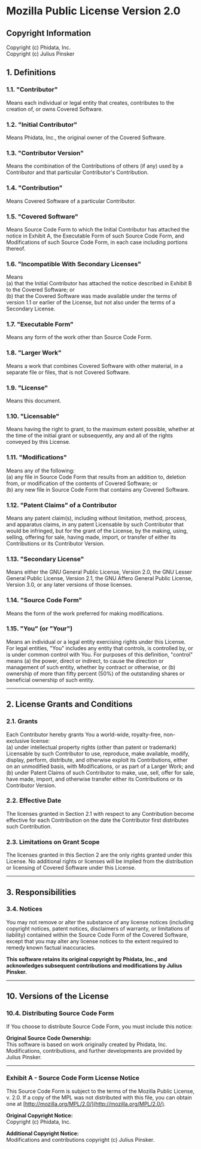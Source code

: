 # Mozilla Public License Version 2.0

## Copyright Information

Copyright (c) Phidata, Inc.  
Copyright (c) Julius Pinsker  

## 1. Definitions

### 1.1. "Contributor"  
Means each individual or legal entity that creates, contributes to the creation of, or owns Covered Software.

### 1.2. "Initial Contributor"  
Means Phidata, Inc., the original owner of the Covered Software.

### 1.3. "Contributor Version"  
Means the combination of the Contributions of others (if any) used by a Contributor and that particular Contributor's Contribution.

### 1.4. "Contribution"  
Means Covered Software of a particular Contributor.

### 1.5. "Covered Software"  
Means Source Code Form to which the Initial Contributor has attached the notice in Exhibit A, the Executable Form of such Source Code Form, and Modifications of such Source Code Form, in each case including portions thereof.

### 1.6. "Incompatible With Secondary Licenses"  
Means  
(a) that the Initial Contributor has attached the notice described in Exhibit B to the Covered Software; or  
(b) that the Covered Software was made available under the terms of version 1.1 or earlier of the License, but not also under the terms of a Secondary License.

### 1.7. "Executable Form"  
Means any form of the work other than Source Code Form.

### 1.8. "Larger Work"  
Means a work that combines Covered Software with other material, in a separate file or files, that is not Covered Software.

### 1.9. "License"  
Means this document.

### 1.10. "Licensable"  
Means having the right to grant, to the maximum extent possible, whether at the time of the initial grant or subsequently, any and all of the rights conveyed by this License.

### 1.11. "Modifications"  
Means any of the following:  
(a) any file in Source Code Form that results from an addition to, deletion from, or modification of the contents of Covered Software; or  
(b) any new file in Source Code Form that contains any Covered Software.

### 1.12. "Patent Claims" of a Contributor  
Means any patent claim(s), including without limitation, method, process, and apparatus claims, in any patent Licensable by such Contributor that would be infringed, but for the grant of the License, by the making, using, selling, offering for sale, having made, import, or transfer of either its Contributions or its Contributor Version.

### 1.13. "Secondary License"  
Means either the GNU General Public License, Version 2.0, the GNU Lesser General Public License, Version 2.1, the GNU Affero General Public License, Version 3.0, or any later versions of those licenses.

### 1.14. "Source Code Form"  
Means the form of the work preferred for making modifications.

### 1.15. "You" (or "Your")  
Means an individual or a legal entity exercising rights under this License. For legal entities, "You" includes any entity that controls, is controlled by, or is under common control with You. For purposes of this definition, "control" means (a) the power, direct or indirect, to cause the direction or management of such entity, whether by contract or otherwise, or (b) ownership of more than fifty percent (50%) of the outstanding shares or beneficial ownership of such entity.

---

## 2. License Grants and Conditions

### 2.1. Grants  
Each Contributor hereby grants You a world-wide, royalty-free, non-exclusive license:  
(a) under intellectual property rights (other than patent or trademark) Licensable by such Contributor to use, reproduce, make available, modify, display, perform, distribute, and otherwise exploit its Contributions, either on an unmodified basis, with Modifications, or as part of a Larger Work; and  
(b) under Patent Claims of such Contributor to make, use, sell, offer for sale, have made, import, and otherwise transfer either its Contributions or its Contributor Version.

### 2.2. Effective Date  
The licenses granted in Section 2.1 with respect to any Contribution become effective for each Contribution on the date the Contributor first distributes such Contribution.

### 2.3. Limitations on Grant Scope  
The licenses granted in this Section 2 are the only rights granted under this License. No additional rights or licenses will be implied from the distribution or licensing of Covered Software under this License.

---

## 3. Responsibilities

### 3.4. Notices  
You may not remove or alter the substance of any license notices (including copyright notices, patent notices, disclaimers of warranty, or limitations of liability) contained within the Source Code Form of the Covered Software, except that you may alter any license notices to the extent required to remedy known factual inaccuracies.

**This software retains its original copyright by Phidata, Inc., and acknowledges subsequent contributions and modifications by Julius Pinsker.**

---

## 10. Versions of the License

### 10.4. Distributing Source Code Form  
If You choose to distribute Source Code Form, you must include this notice:  

**Original Source Code Ownership:**  
This software is based on work originally created by Phidata, Inc. Modifications, contributions, and further developments are provided by Julius Pinsker.

---

### Exhibit A - Source Code Form License Notice

This Source Code Form is subject to the terms of the Mozilla Public License, v. 2.0. If a copy of the MPL was not distributed with this file, you can obtain one at [http://mozilla.org/MPL/2.0/](http://mozilla.org/MPL/2.0/).

**Original Copyright Notice:**  
Copyright (c) Phidata, Inc.  

**Additional Copyright Notice:**  
Modifications and contributions copyright (c) Julius Pinsker.  
